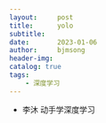 ```yaml
---
layout:     post
title:      yolo
subtitle:   
date:       2023-01-06
author:     bjmsong
header-img: 
catalog: true
tags:
    - 深度学习
---
```

- 李沐 动手学深度学习

